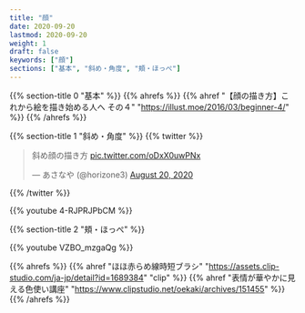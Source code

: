 ```yaml
---
title: "顔"
date: 2020-09-20
lastmod: 2020-09-20
weight: 1
draft: false
keywords: ["顔"]
sections: ["基本", "斜め・角度", "頬・ほっぺ"]
---
```



{{% section-title 0 "基本" %}}
{{% ahrefs %}}
  {{% ahref "【顔の描き方】これから絵を描き始める人へ その４" "https://illust.moe/2016/03/beginner-4/" %}}
{{% /ahrefs %}}

{{% section-title 1 "斜め・角度" %}}
{{% twitter %}}
<!-- https://twitter.com/homenobi_bg/status/1307518741886857221 -->
<blockquote class="twitter-tweet"><p lang="ja" dir="ltr">斜め顔の描き方 <a href="https://t.co/oDxX0uwPNx">pic.twitter.com/oDxX0uwPNx</a></p>&mdash; あさなや (@horizone3) <a href="https://twitter.com/horizone3/status/1296430289779134475?ref_src=twsrc%5Etfw">August 20, 2020</a></blockquote>
{{% /twitter %}}

{{% youtube 4-RJPRJPbCM %}}

{{% section-title 2 "頬・ほっぺ" %}}

{{% youtube VZBO_mzgaQg %}}

{{% ahrefs %}}
  {{% ahref "ほほ赤らめ線時短ブラシ" "https://assets.clip-studio.com/ja-jp/detail?id=1689384" "clip" %}}
  {{% ahref "表情が華やかに見える色使い講座" "https://www.clipstudio.net/oekaki/archives/151455" %}}
{{% /ahrefs %}}
